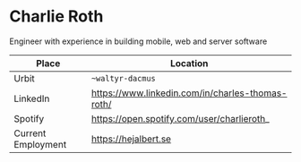 # Charlie Roth

Engineer with experience in building mobile, web and server software

| Place | Location |
| ------- | ---- |
| Urbit | `~waltyr-dacmus` |
| LinkedIn | https://www.linkedin.com/in/charles-thomas-roth/ |
| Spotify | https://open.spotify.com/user/charlieroth_ |
| Current Employment | https://hejalbert.se |

